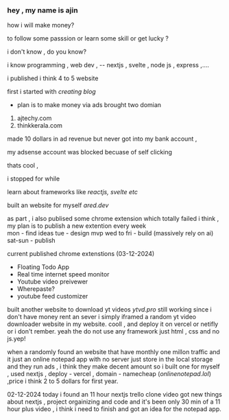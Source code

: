 ### hey , my name is ajin

how i will make money?

to follow some passsion or learn some
skill or get lucky ?

i don't know , do you know?

i know programming , web dev , -- nextjs
, svelte , node js , express ,....

i published i think 4 to 5 website

first i started with _creating blog_

-   plan is to make money via ads
    brought two domian

1. ajtechy.com
2. thinkkerala.com

made 10 dollars in ad revenue but never
got into my bank account ,

my adsense account was blocked becuase
of self clicking

thats cool ,

i stopped for while

learn about frameworks like _reactjs,
svelte etc_

built an website for myself _ared.dev_

as part , i also publised some chrome
extension which totally failed i think ,
my plan is to publish a new extention
every week  
mon - find ideas tue - design mvp wed to
fri - build (massively rely on ai)
sat-sun - publish

current published chrome extenstions
(03-12-2024)

-   Floating Todo App
-   Real time internet speed monitor
-   Youtube video preivewer
-   Wherepaste?
-   youtube feed customizer

built another website to download yt
videos _ytvd.pro_ still working since i
don't have money rent an sever i simply
iframed a random yt video downloader
website in my website. cooll , and
deploy it on vercel or netifly or i
don't rember. yeah the do not use any
framework just html , css and no js.yep!

when a randomly found an website that
have monthly one millon traffic and it
just an online notepad app with no
server just store in the local storage
and they run ads , i think they make
decent amount so i built one for myself
, used nextjs , deploy - vercel ,
domain - namecheap (_onlinenotepad.lol_)
,price i think 2 to 5 dollars for first
year.

02-12-2024 today i found an 11 hour
nextjs trello clone video got new things
about nextjs , project orgainizing and
code and it's been only 30 min of a 11
hour plus video , i think i need to
finish and got an idea for the notepad
app.
